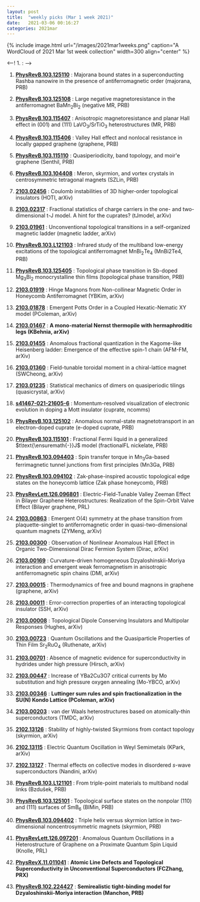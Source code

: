```yaml
---
layout: post
title:  "weekly picks (Mar 1 week 2021)"
date:   2021-03-06 00:16:27
categories: 2021mar
---
```


{% include image.html url="/images/2021mar1weeks.png" caption="A WordCloud of 2021 Mar 1st week collection" width=300 align="center" %}


<--! 1. **[]()** : -->
1. **[PhysRevB.103.125110](https://link.aps.org/doi/10.1103/PhysRevB.103.125110)** : Majorana bound states in a superconducting Rashba nanowire in the presence of antiferromagnetic order (majorana, PRB)

1. **[PhysRevB.103.125108](https://link.aps.org/doi/10.1103/PhysRevB.103.125108)** : Large negative magnetoresistance in the antiferromagnet ${\mathrm{BaMn}}_{2}{\mathrm{Bi}}_{2}$ (negative MR, PRB)

1. **[PhysRevB.103.115407](https://link.aps.org/doi/10.1103/PhysRevB.103.115407)** : Anisotropic magnetoresistance and planar Hall effect in (001) and (111) ${\mathrm{LaVO}}_{3}/{\mathrm{SrTiO}}_{3}$ heterostructures (MR, PRB)

1. **[PhysRevB.103.115406](https://link.aps.org/doi/10.1103/PhysRevB.103.115406)** : Valley Hall effect and nonlocal resistance in locally gapped graphene (graphene, PRB)

1. **[PhysRevB.103.115110](https://link.aps.org/doi/10.1103/PhysRevB.103.115110)** : Quasiperiodicity, band topology, and moir\'e graphene (Senthil, PRB)

1. **[PhysRevB.103.104408](https://link.aps.org/doi/10.1103/PhysRevB.103.104408)** : Meron, skyrmion, and vortex crystals in centrosymmetric tetragonal magnets (SZLin, PRB) 

1. **[2103.02456](http://arxiv.org/abs/2103.02456)** : Coulomb instabilities of 3D higher-order topological insulators (HOTI, arXiv)

1. **[2103.02317](http://arxiv.org/abs/2103.02317)** : Fractional statistics of charge carriers in the one- and two-dimensional t-J model. A hint for the cuprates? (tJmodel, arXiv)

1. **[2103.01961](http://arxiv.org/abs/2103.01961)** : Unconventional topological transitions in a self-organized magnetic ladder (magnetic ladder, arXiv)

1. **[PhysRevB.103.L121103](https://link.aps.org/doi/10.1103/PhysRevB.103.L121103)** : Infrared study of the multiband low-energy excitations of the topological antiferromagnet ${\mathrm{MnBi}}_{2}{\mathrm{Te}}_{4}$ (MnBi2Te4, PRB)

1. **[PhysRevB.103.125405](https://link.aps.org/doi/10.1103/PhysRevB.103.125405)** : Topological phase transition in Sb-doped ${\mathrm{Mg}}_{3}{\mathrm{Bi}}_{2}$ monocrystalline thin films (topological phase transition, PRB)

1. **[2103.01919](http://arxiv.org/abs/2103.01919)** : Hinge Magnons from Non-collinear Magnetic Order in Honeycomb Antiferromagnet (YBKim, arXiv)

1. **[2103.01878](http://arxiv.org/abs/2103.01878)** : Emergent Potts Order in a Coupled Hexatic-Nematic XY model (PColeman, arXiv)

1. **[2103.01467](http://arxiv.org/abs/2103.01467)** : **A mono-material Nernst thermopile with hermaphroditic legs (KBehnia, arXiv)**

1. **[2103.01455](http://arxiv.org/abs/2103.01455)** : Anomalous fractional quantization in the Kagome-like Heisenberg ladder: Emergence of the effective spin-1 chain (AFM-FM, arXiv)

1. **[2103.01360](http://arxiv.org/abs/2103.01360)** : Field-tunable toroidal moment in a chiral-lattice magnet (SWCheong, arXiv)

1. **[2103.01235](http://arxiv.org/abs/2103.01235)** : Statistical mechanics of dimers on quasiperiodic tilings (quasicrystal, arXiv)

1. **[s41467-021-21605-6](https://www.nature.com/articles/s41467-021-21605-6)** : Momentum-resolved visualization of electronic evolution in doping a Mott insulator (cuprate, ncomms)

1. **[PhysRevB.103.125102](https://link.aps.org/doi/10.1103/PhysRevB.103.125102)** : Anomalous normal-state magnetotransport in an electron-doped cuprate (e-doped cuprate, PRB)

1. **[PhysRevB.103.115101](https://link.aps.org/doi/10.1103/PhysRevB.103.115101)** : Fractional Fermi liquid in a generalized $t\text{\ensuremath{-}}J$ model (fractionalFL nickelate, PRB)

1. **[PhysRevB.103.094403](https://link.aps.org/doi/10.1103/PhysRevB.103.094403)** : Spin transfer torque in ${\mathrm{Mn}}_{3}\mathrm{Ga}$-based ferrimagnetic tunnel junctions from first principles (Mn3Ga, PRB)

1. **[PhysRevB.103.094102](https://link.aps.org/doi/10.1103/PhysRevB.103.094102)** : Zak-phase-inspired acoustic topological edge states on the honeycomb lattice (Zak phase honeycomb, PRB)

1. **[PhysRevLett.126.096801](https://link.aps.org/doi/10.1103/PhysRevLett.126.096801)** : Electric-Field-Tunable Valley Zeeman Effect in Bilayer Graphene Heterostructures: Realization of the Spin-Orbit Valve Effect (Bilayer graphene, PRL)

1. **[2103.00863](http://arxiv.org/abs/2103.00863)** : Emergent O(4) symmetry at the phase transition from plaquette-singlet to antiferromagnetic order in quasi-two-dimensional quantum magnets (ZYMeng, arXiv)

1. **[2103.00300](http://arxiv.org/abs/2103.00300)** : Observation of Nonlinear Anomalous Hall Effect in Organic Two-Dimensional Dirac Fermion System (Dirac, arXiv)


1. **[2103.00169](http://arxiv.org/abs/2103.00169)** : Curvature-driven homogeneous Dzyaloshinskii-Moriya interaction and emergent weak ferromagnetism in anisotropic antiferromagnetic spin chains (DMI, arXiv)

1. **[2103.00015](http://arxiv.org/abs/2103.00015)** : Thermodynamics of free and bound magnons in graphene (graphene, arXiv)

1. **[2103.00011](http://arxiv.org/abs/2103.00011)** : Error-correction properties of an interacting topological insulator (SSH, arXiv)

1. **[2103.00008](http://arxiv.org/abs/2103.00008)** : Topological Dipole Conserving Insulators and Multipolar Responses (Hughes, arXiv)

1. **[2103.00723](http://arxiv.org/abs/2103.00723)** : Quantum Oscillations and the Quasiparticle Properties of Thin Film Sr$_2$RuO$_4$ (Ruthenate, arXiv)

1. **[2103.00701](http://arxiv.org/abs/2103.00701)** : Absence of magnetic evidence for superconductivity in hydrides under high pressure (Hirsch, arXiv)

1. **[2103.00447](http://arxiv.org/abs/2103.00447)** : Increase of YBa2Cu3O7 critical currents by Mo substitution and high pressure oxygen annealing (Mo-YBCO, arXiv)

1. **[2103.00346](http://arxiv.org/abs/2103.00346)** : **Luttinger sum rules and spin fractionalization in the SU(N) Kondo Lattice (PColeman, arXiv)**

1. **[2103.00203](http://arxiv.org/abs/2103.00203)** : van der Waals heterostructures based on atomically-thin superconductors (TMDC, arXiv)


1. **[2102.13126](http://arxiv.org/abs/2102.13126)** : Stability of highly-twisted Skyrmions from contact topology (skyrmion, arXiv)

1. **[2102.13115](http://arxiv.org/abs/2102.13115)** : Electric Quantum Oscillation in Weyl Semimetals (KPark, arXiv)

1. **[2102.13127](http://arxiv.org/abs/2102.13127)** : Thermal effects on collective modes in disordered $s$-wave superconductors (Nandini, arXiv)

1. **[PhysRevB.103.L121101](https://link.aps.org/doi/10.1103/PhysRevB.103.L121101)** : From triple-point materials to multiband nodal links (Bzdušek, PRB)

1. **[PhysRevB.103.125101](https://link.aps.org/doi/10.1103/PhysRevB.103.125101)** : Topological surface states on the nonpolar (110) and (111) surfaces of ${\mathrm{SmB}}_{6}$ (BIMin, PRB)

1. **[PhysRevB.103.094402](https://link.aps.org/doi/10.1103/PhysRevB.103.094402)** : Triple helix versus skyrmion lattice in two-dimensional noncentrosymmetric magnets (skyrmion, PRB)

1. **[PhysRevLett.126.097201](https://link.aps.org/doi/10.1103/PhysRevLett.126.097201)** : Anomalous Quantum Oscillations in a Heterostructure of Graphene on a Proximate Quantum Spin Liquid (Knolle, PRL)

1. **[PhysRevX.11.011041](https://link.aps.org/doi/10.1103/PhysRevX.11.011041)** : **Atomic Line Defects and Topological Superconductivity in Unconventional Superconductors (FCZhang, PRX)**

1. **[PhysRevB.102.224427](https://link.aps.org/doi/10.1103/PhysRevB.102.224427)** : **Semirealistic tight-binding model for Dzyaloshinskii-Moriya interaction (Manchon, PRB)**


